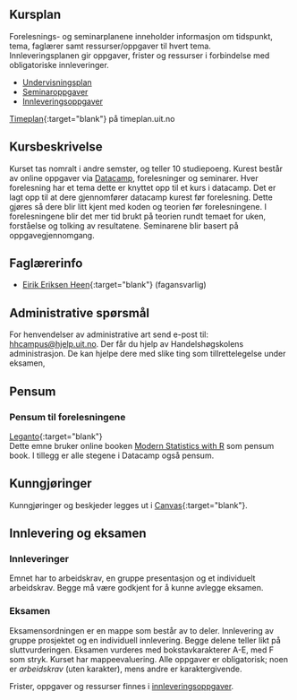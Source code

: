 

## Kursplan  

Forelesnings- og seminarplanene inneholder informasjon om tidspunkt, tema, faglærer samt ressurser/oppgaver til hvert tema.  
Innleveringsplanen gir oppgaver, frister og ressurser i forbindelse med obligatoriske innleveringer.  

- [Undervisningsplan](forelesningsplan.html)
- [Seminaroppgaver](seminarplan.md)
- [Innleveringsoppgaver](innleveringer.html)

[Timeplan](https://timeplan.uit.no/emne_timeplan.php?sem=22h&fag=&module[]=SOK-2009-1#week-23){:target="blank"} på timeplan.uit.no


## Kursbeskrivelse 


Kurset tas nomralt i andre semster, og teller 10 studiepoeng.
Kurest består av online oppgaver via [Datacamp](datacamp.com), forelesninger og seminarer. Hver forelesning har et tema dette er knyttet opp til et kurs i datacamp. Det er lagt opp til at dere gjennomfører datacamp kurest før forelesning. Dette gjøres så dere blir litt kjent med koden og teorien før forelesningene. I forelesningene blir det mer tid brukt på teorien rundt temaet for uken, forståelse og tolking av resultatene.
Seminarene blir basert på oppgavegjennomgang. 


## Faglærerinfo  
- [Eirik Eriksen Heen](https://uit.no/ansatte/eirik.e.heen){:target="blank"} (fagansvarlig)


## Administrative spørsmål

For henvendelser av administrative art send e-post til: <hhcampus@hjelp.uit.no>. Der får du hjelp av Handelshøgskolens administrasjon. De kan hjelpe dere med slike ting som tillrettelegelse under eksamen, 


## Pensum  

### Pensum til forelesningene

[Leganto](https://bibsys-c.alma.exlibrisgroup.com/leganto/){:target="blank"}  
Dette emne bruker online booken [Modern Statistics with R](https://modernstatisticswithr.com/) som pensum book. I tillegg er alle stegene i Datacamp også pensum.



## Kunngjøringer  

Kunngjøringer og beskjeder legges ut i [Canvas](https://uit.instructure.com/){:target="blank"}.


## Innlevering og eksamen  

### Innleveringer 
Emnet har to arbeidskrav, en gruppe presentasjon og et individuelt arbeidskrav. Begge må være godkjent for å kunne avlegge eksamen. 


### Eksamen
Eksamensordningen er en mappe som består av to deler. Innlevering av gruppe prosjektet og en individuell innlevering. Begge delene teller likt på sluttvurderingen. Eksamen vurderes med bokstavkarakterer A-E, med F som stryk. 
Kurset har mappeevaluering. Alle oppgaver er obligatorisk; noen er _arbeidskrav_ (uten karakter), mens andre er karaktergivende.  

Frister, oppgaver og ressurser finnes i [innleveringsoppgaver](innleveringer.html).    

